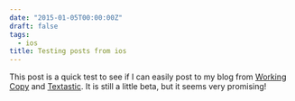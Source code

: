 ```yaml
---
date: "2015-01-05T00:00:00Z"
draft: false
tags:
  - ios
title: Testing posts from ios
---
```


This post is a quick test to see if I can easily post to my blog from [Working Copy](https://appsto.re/no/xONC1.i) and
[Textastic](https://appsto.re/no/KWo3w.i). It is still a little beta, but it seems very promising!
